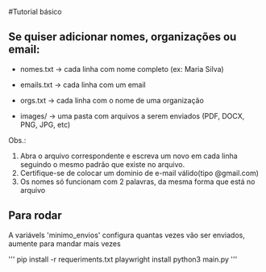 #Tutorial básico

## Se quiser adicionar nomes, organizações ou email:
- nomes.txt → cada linha com nome completo (ex: Maria Silva)

- emails.txt → cada linha com um email

- orgs.txt → cada linha com o nome de uma organização

- images/ → uma pasta com arquivos a serem enviados (PDF, DOCX, PNG, JPG, etc)

Obs.:
1. Abra o arquivo correspondente e escreva um novo em cada linha seguindo o mesmo padrão que existe no arquivo.
2. Certifique-se de colocar um dominio de e-mail válido(tipo @gmail.com)
3. Os nomes só funcionam com 2 palavras, da mesma forma que está no arquivo

## Para rodar
A variávels 'minimo_envios' configura quantas vezes vão ser enviados, aumente para mandar mais vezes

'''
pip install -r requeriments.txt 
playwright install
python3 main.py
'''